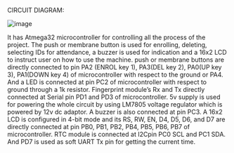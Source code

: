 CIRCUIT DIAGRAM:


![image](https://user-images.githubusercontent.com/92036056/144447042-4ad6f2c2-c523-4702-9b3d-7f363c64d3f8.png)


It has Atmega32 microcontroller for controlling all the process of the project. The push or membrane button is used for enrolling, deleting, selecting IDs for attendance, a buzzer is used for indication and a 16x2 LCD to instruct user on how to use the machine. push or membrane buttons are directly connected to pin PA2 (ENROL key 1), PA3(DEL key 2), PA0(UP key 3), PA1(DOWN key 4) of microcontroller with respect to the ground or PA4. And a LED is connected at pin PC2 of microcontroller with respect to ground through a 1k resistor. Fingerprint module’s Rx and Tx directly connected at Serial pin PD1 and PD3 of microcontroller. 5v supply is used for powering the whole circuit by using LM7805 voltage regulator which is powered by 12v dc adaptor. A buzzer is also connected at pin PC3. A 16x2 LCD is configured in 4-bit mode and its RS, RW, EN, D4, D5, D6, and D7 are directly connected at pin PB0, PB1, PB2, PB4, PB5, PB6, PB7 of microcontroller. RTC module is connected at I2Cpin PC0 SCL and PC1 SDA. And PD7 is used as soft UART Tx pin for getting the current time.
